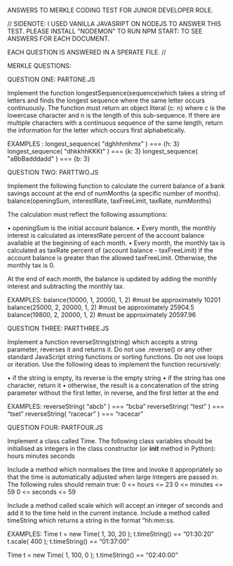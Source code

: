 ANSWERS TO MERKLE CODING TEST FOR JUNIOR DEVELOPER ROLE.

// SIDENOTE: I USED VANILLA JAVASRIPT ON NODEJS TO ANSWER THIS TEST.
PLEASE INSTALL "NODEMON" TO RUN NPM START: TO SEE ANSWERS FOR EACH DOCUMENT.

EACH QUESTION IS ANSWERED IN A SPERATE FILE. //

MERKLE QUESTIONS:

QUESTION ONE: PARTONE.JS

Implement the function longestSequence(sequence)which takes a string of letters and finds the longest sequence where the same letter occurs continuously.
The function must return an object literal {c: n} where c is the lowercase character and n is the length of this sub-sequence.
If there are multiple characters with a continuous sequence of the same length, return the information for the letter which occurs first alphabetically.

EXAMPLES :
longest_sequence( "dghhhmhmx" ) === {h: 3}
longest_sequence( "dhkkhhKKKt" ) === {k: 3}
longest_sequence( "aBbBadddadd" ) === {b: 3}

QUESTION TWO: PARTTWO.JS

Implement the following function to calculate the current balance of a bank savings account at the end of numMonths (a specific number of months).
balance(openingSum, interestRate, taxFreeLimit, taxRate, numMonths)

The calculation must reflect the following assumptions:

• openingSum is the initial account balance.
• Every month, the monthly interest is calculated as interestRate percent of the account
balance available at the beginning of each month.
• Every month, the monthly tax is calculated as taxRate percent of (account balance - taxFreeLimit) if the account balance is greater than the allowed taxFreeLimit. Otherwise, the monthly tax is 0.

At the end of each month, the balance is updated by adding the monthly interest and subtracting the monthly tax.

EXAMPLES:
balance(10000, 1, 20000, 1, 2) #must be approximately 10201
balance(25000, 2, 20000, 1, 2) #must be approximately 25904.5
balance(19800, 2, 20000, 1, 2) #must be approximately 20597.96

QUESTION THREE: PARTTHREE.JS

Implement a function reverseString(string) which accepts a string parameter, reverses it and returns it.
Do not use .reverse() or any other standard JavaScript string functions or sorting functions. Do not use loops or iteration. Use the following ideas to implement the function recursively:

• if the string is empty, its reverse is the empty string
• if the string has one character, return it
• otherwise, the result is a concatenation of the string parameter without the first letter, in reverse, and the first letter at the end

EXAMPLES:
reverseString( “abcb” ) === “bcba”
reverseString( “test” ) === “tset”
reverseString( “racecar” ) === “racecar”

QUESTION FOUR: PARTFOUR.JS

Implement a class called Time. The following class variables should be initialised as integers in the class constructor (or **init** method in Python):
hours
minutes
seconds

Include a method which normalises the time and invoke it appropriately so that the time is automatically adjusted when large integers are passed in. The following rules should remain true:
0 <= hours <= 23
0 <= minutes <= 59
0 <= seconds <= 59

Include a method called scale which will accept an integer of seconds and add it to the time held in the current instance.
Include a method called timeString which returns a string in the format “hh:mm:ss.

EXAMPLES:
Time t = new Time( 1, 30, 20 );
t.timeString() == “01:30:20”
t.scale( 400 );
t.timeString() == “01:37:00”

Time t = new Time( 1, 100, 0 );
t.timeString() == “02:40:00”
